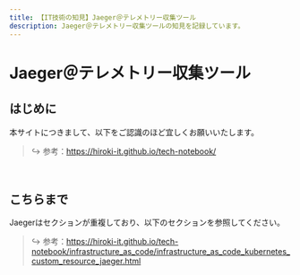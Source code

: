 ```yaml
---
title: 【IT技術の知見】Jaeger＠テレメトリー収集ツール
description: Jaeger＠テレメトリー収集ツールの知見を記録しています。
---
```


# Jaeger＠テレメトリー収集ツール

## はじめに

本サイトにつきまして、以下をご認識のほど宜しくお願いいたします。



> ↪️ 参考：https://hiroki-it.github.io/tech-notebook/

<br>

## こちらまで

Jaegerはセクションが重複しており、以下のセクションを参照してください。



> ↪️ 参考：https://hiroki-it.github.io/tech-notebook/infrastructure_as_code/infrastructure_as_code_kubernetes_custom_resource_jaeger.html

<br>
